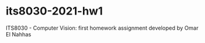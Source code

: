 # its8030-2021-hw1

ITS8030 - Computer Vision: first homework assignment developed by Omar El Nahhas